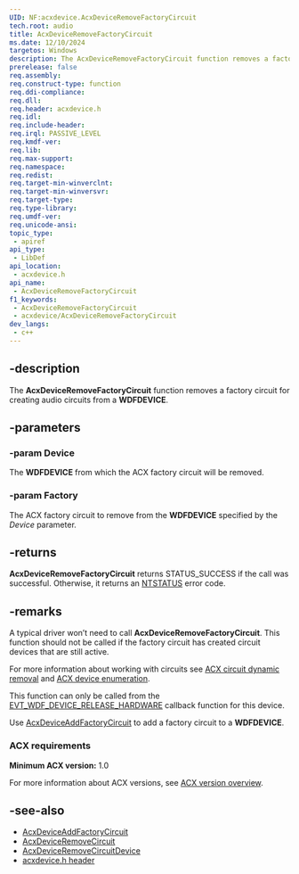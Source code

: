 ```yaml
---
UID: NF:acxdevice.AcxDeviceRemoveFactoryCircuit
tech.root: audio
title: AcxDeviceRemoveFactoryCircuit
ms.date: 12/10/2024
targetos: Windows
description: The AcxDeviceRemoveFactoryCircuit function removes a factory circuit for creating audio circuits from a WDFDEVICE.
prerelease: false
req.assembly: 
req.construct-type: function
req.ddi-compliance: 
req.dll: 
req.header: acxdevice.h
req.idl: 
req.include-header: 
req.irql: PASSIVE_LEVEL
req.kmdf-ver: 
req.lib: 
req.max-support: 
req.namespace: 
req.redist: 
req.target-min-winverclnt: 
req.target-min-winversvr: 
req.target-type: 
req.type-library: 
req.umdf-ver: 
req.unicode-ansi: 
topic_type:
 - apiref
api_type:
 - LibDef
api_location:
 - acxdevice.h
api_name:
 - AcxDeviceRemoveFactoryCircuit
f1_keywords:
 - AcxDeviceRemoveFactoryCircuit
 - acxdevice/AcxDeviceRemoveFactoryCircuit
dev_langs:
 - c++
---
```


## -description

The **AcxDeviceRemoveFactoryCircuit** function removes a factory circuit for creating audio circuits from a **WDFDEVICE**.

## -parameters

### -param Device

The **WDFDEVICE** from which the ACX factory circuit will be removed.

### -param Factory

The ACX factory circuit to remove from the **WDFDEVICE** specified by the *Device* parameter.

## -returns

**AcxDeviceRemoveFactoryCircuit** returns STATUS_SUCCESS if the call was successful. Otherwise, it returns an [NTSTATUS](/windows-hardware/drivers/kernel/using-ntstatus-values) error code.

## -remarks

A typical driver won’t need to call **AcxDeviceRemoveFactoryCircuit**. This function should not be called if the factory circuit has created circuit devices that are still active.

For more information about working with circuits see [ACX circuit dynamic removal](/windows-hardware/drivers/audio/acx-circuits#acx-circuit-dynamic-removal) and [ACX device enumeration](/windows-hardware/drivers/audio/acx-device-enumeration).

This function can only be called from the [EVT_WDF_DEVICE_RELEASE_HARDWARE](/windows-hardware/drivers/ddi/wdfdevice/nc-wdfdevice-evt_wdf_device_release_hardware) callback function for this device.

Use [AcxDeviceAddFactoryCircuit](nf-acxdevice-acxdeviceaddfactorycircuit.md) to add a factory circuit to a **WDFDEVICE**.


### ACX requirements

**Minimum ACX version:** 1.0

For more information about ACX versions, see [ACX version overview](/windows-hardware/drivers/audio/acx-version-overview).

## -see-also

- [AcxDeviceAddFactoryCircuit](nf-acxdevice-acxdeviceaddfactorycircuit.md)
- [AcxDeviceRemoveCircuit](nf-acxdevice-acxdeviceremovecircuit.md)
- [AcxDeviceRemoveCircuitDevice](nf-acxdevice-acxdeviceremovecircuitdevice.md)
- [acxdevice.h header](index.md)
